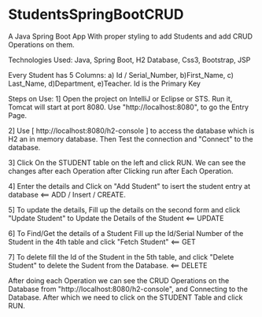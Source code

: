 # StudentsSpringBootCRUD
A Java Spring Boot App With proper styling to add Students and add CRUD Operations on them.

Technologies Used: Java, Spring Boot, H2 Database, Css3, Bootstrap, JSP

Every Student has 5 Columns: a) Id / Serial_Number, b)First_Name, c) Last_Name, d)Department, e)Teacher.
Id is the Primary Key


Steps on Use:
1] Open the project on IntelliJ or Eclipse or STS. Run it, Tomcat will start at port 8080. Use "http://localhost:8080", to go the Entry Page. 

2] Use [ http://localhost:8080/h2-console ] to access the database which is H2 an in memory database. Then Test the connection and "Connect" to the database.

3] Click On the STUDENT table on the left and click RUN. We can see the changes after each Operation after Clicking run after Each Operation. 

4] Enter the details and Click on "Add Student" to isert the student entry at database                              <== ADD / Insert / CREATE.

5] To update the details, Fill up the details on the second form and click "Update Student" to Update the Details of the Student  <== UPDATE

6] To Find/Get the details of a Student Fill up the Id/Serial Number of the Student in the 4th table and click "Fetch Student"  <== GET

7] To delete fill the Id of the Student in the 5th table, and click "Delete Student" to delete the Sudent from the Database. <== DELETE



After doing each Operation we can see the CRUD Operations on the Database from "http://localhost:8080/h2-console", and Connecting to the Database. After which we need to click on the STUDENT Table and click RUN.
